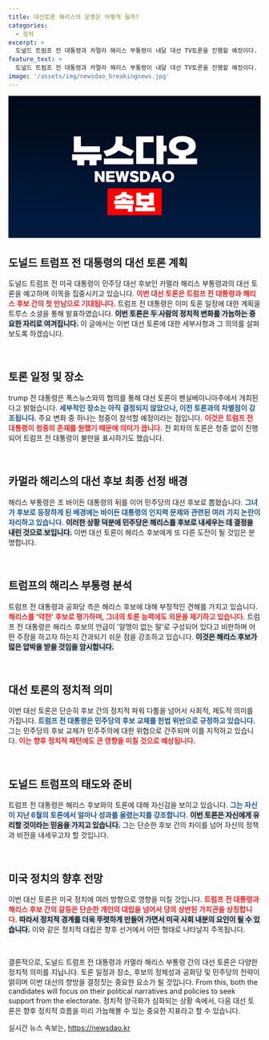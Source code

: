```yaml
---
title: 대선토론 해리스의 운명은 어떻게 될까?
categories:
  - 정치
excerpt: >
  도널드 트럼프 전 대통령과 카멀라 해리스 부통령이 내달 대선 TV토론을 진행할 예정이다. 첫 대결을 앞두고 트럼프가 해리스의 토론력을 겨냥한 발언을 쏟아내며, 긴장감이 감돌고 있다. 이번 토론의 결과가 대선 판도를 어떻게 흔들지 주목된다!
feature_text: >
  도널드 트럼프 전 대통령과 카멀라 해리스 부통령이 내달 대선 TV토론을 진행할 예정이다. 첫 대결을 앞두고 트럼프가 해리스의 토론력을 겨냥한 발언을 쏟아내며, 긴장감이 감돌고 있다. 이번 토론의 결과가 대선 판도를 어떻게 흔들지 주목된다!
image: '/assets/img/newsdao_breakingnews.jpg'
---
```


<p><img src="/assets/img/newsdao_breakingnews.jpg" alt="firstkoreanews 속보" /></p>

<h2 data-ke-size="size26">도널드 트럼프 전 대통령의 대선 토론 계획</h2>

<p data-ke-size="size16">도널드 트럼프 전 미국 대통령이 민주당 대선 후보인 카멀라 해리스 부통령과의 대선 토론을 예고하며 이목을 집중시키고 있습니다. <b><span style="color: #ee2323;">이번 대선 토론은 트럼프 전 대통령과 해리스 후보 간의 첫 만남으로 기대됩니다.</span></b> 트럼프 전 대통령은 이미 토론 일정에 대한 계획을 트루스 소셜을 통해 발표하였습니다. <b><span style="background-color: #21538527;">이번 토론은 두 사람의 정치적 변화를 가늠하는 중요한 자리로 여겨집니다.</span></b> 이 글에서는 이번 대선 토론에 대한 세부사항과 그 의의를 살펴보도록 하겠습니다.</p>

<p data-ke-size="size16">&nbsp;</p>

<h2 data-ke-size="size26">토론 일정 및 장소</h2>

<p data-ke-size="size16">trump 전 대통령은 폭스뉴스와의 협의를 통해 대선 토론이 펜실베이니아주에서 개최된다고 밝혔습니다. <b><span style="color: #1a5490;">세부적인 장소는 아직 결정되지 않았으나, 이전 토론과의 차별점이 강조됩니다.</span></b> 주요 변화 중 하나는 청중이 참석할 예정이라는 점입니다. <b><span style="color: #ee2323;">이것은 트럼프 전 대통령이 청중의 존재를 원했기 때문에 의미가 큽니다.</span></b> 전 회차의 토론은 청중 없이 진행되어 트럼프 전 대통령이 불만을 표시하기도 했습니다.</p>

<p data-ke-size="size16">&nbsp;</p>

<h2 data-ke-size="size26">카멀라 해리스의 대선 후보 최종 선정 배경</h2>

<p data-ke-size="size16">해리스 부통령은 조 바이든 대통령의 뒤를 이어 민주당의 대선 후보로 뽑혔습니다. <b><span style="color: #1a5490;">그녀가 후보로 등장하게 된 배경에는 바이든 대통령의 인지력 문제와 관련된 여러 가지 논란이 자리하고 있습니다.</span></b> <b><span style="background-color: #21538527;">이러한 상황 덕분에 민주당은 해리스를 후보로 내세우는 데 결정을 내린 것으로 보입니다.</span></b> 이번 대선 토론이 해리스 후보에게 또 다른 도전이 될 것임은 분명합니다.</p>

<p data-ke-size="size16">&nbsp;</p>

<h2 data-ke-size="size26">트럼프의 해리스 부통령 분석</h2>

<p data-ke-size="size16">트럼프 전 대통령과 공화당 측은 해리스 후보에 대해 부정적인 견해를 가지고 있습니다. <b><span style="color: #ee2323;">해리스를 '약한' 후보로 평가하며, 그녀의 토론 능력에도 의문을 제기하고 있습니다.</span></b> 트럼프 전 대통령은 해리스 후보의 언급이 '알맹이 없는 말'로 구성되어 있다고 비판하며 어떤 주장을 하고자 하는지 간과되기 쉬운 점을 강조하고 있습니다. <b><span style="background-color: #21538527;">이것은 해리스 후보가 많은 압박을 받을 것임을 암시합니다.</span></b></p>

<p data-ke-size="size16">&nbsp;</p>

<h2 data-ke-size="size26">대선 토론의 정치적 의미</h2>

<p data-ke-size="size16">이번 대선 토론은 단순히 후보 간의 정치적 파워 다툼을 넘어서 사회적, 제도적 의미를 가집니다. <b><span style="color: #1a5490;">트럼프 전 대통령은 민주당의 후보 교체를 헌법 위반으로 규정하고 있습니다.</span></b> 그는 민주당의 후보 교체가 민주주의에 대한 위협으로 간주되며 이를 지적하고 있습니다. <b><span style="color: #ee2323;">이는 향후 정치적 패턴에도 큰 영향을 미칠 것으로 예상됩니다.</span></b></p>

<p data-ke-size="size16">&nbsp;</p>

<h2 data-ke-size="size26">도널드 트럼프의 태도와 준비</h2>

<p data-ke-size="size16">트럼프 전 대통령은 해리스 후보와의 토론에 대해 자신감을 보이고 있습니다. <b><span style="color: #1a5490;">그는 자신이 지난 6월의 토론에서 얼마나 성과를 올렸는지를 강조합니다.</span></b> <b><span style="background-color: #21538527;">이번 토론은 자신에게 유리할 것이라는 믿음을 가지고 있습니다.</span></b> 그는 단순한 후보 간의 차이를 넘어 자신의 정책과 비전을 내세우고자 할 것입니다.</p>

<p data-ke-size="size16">&nbsp;</p>

<h2 data-ke-size="size26">미국 정치의 향후 전망</h2>

<p data-ke-size="size16">이번 대선 토론은 미국 정치에 여러 방향으로 영향을 미칠 것입니다. <b><span style="color: #ee2323;">트럼프 전 대통령과 해리스 후보 간의 갈등은 단순한 개인의 대립을 넘어서 당의 상반된 가치관을 상징합니다.</span></b> <b><span style="background-color: #21538527;">따라서 정치적 경계를 더욱 뚜렷하게 만들어 가면서 미국 사회 내분의 요인이 될 수 있습니다.</span></b> 이와 같은 정치적 대립은 향후 선거에서 어떤 형태로 나타날지 주목됩니다.</p>

<p data-ke-size="size16">&nbsp;</p>

<p data-ke-size="size16">결론적으로, 도널드 트럼프 전 대통령과 카멀라 해리스 부통령 간의 대선 토론은 다양한 정치적 의미를 지닙니다. 토론 일정과 장소, 후보의 정체성과 공화당 및 민주당의 전략이 얽히며 이번 대선의 향방을 결정짓는 중요한 요소가 될 것입니다. From this, both the candidates will focus on their political narratives and policies to seek support from the electorate. 정치적 양극화가 심화되는 상황 속에서, 다음 대선 토론은 향후 정치적 흐름을 미리 가늠해볼 수 있는 중요한 지표라고 할 수 있습니다.</p>
실시간 뉴스 속보는, <a href="https://newsdao.kr" rel="dofollow">https://newsdao.kr</a>


